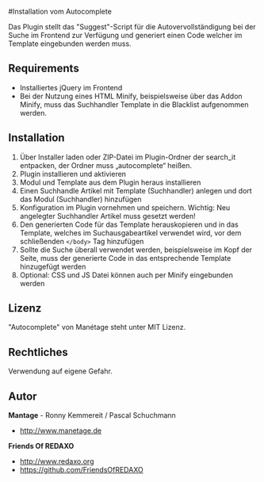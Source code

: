 #Installation vom Autocomplete

Das Plugin stellt das "Suggest"-Script für die Autovervollständigung bei der Suche im Frontend zur Verfügung und generiert einen Code welcher im Template eingebunden werden muss.

## Requirements

* Installiertes jQuery im Frontend 
* Bei der Nutzung eines HTML Minify, beispielsweise über das Addon Minify, muss das Suchhandler Template in die Blacklist aufgenommen werden.


## Installation

1. Über Installer laden oder ZIP-Datei im Plugin-Ordner der search_it entpacken, der Ordner muss „autocomplete“ heißen.
2. Plugin installieren und aktivieren
3. Modul und Template aus dem Plugin heraus installieren
4. Einen Suchhandle Artikel mit Template (Suchhandler) anlegen und dort das Modul (Suchhandler) hinzufügen
5. Konfiguration im Plugin vornehmen und speichern. Wichtig: Neu angelegter Suchhandler Artikel muss gesetzt werden!
6. Den generierten Code für das Template herauskopieren und in das Template, welches im Suchausgabeartikel verwendet wird, vor dem schließenden `</body>` Tag hinzufügen
7. Sollte die Suche überall verwendet werden, beispielsweise im Kopf der Seite, muss der generierte Code in das entsprechende Template hinzugefügt werden
8. Optional: CSS und JS Datei können auch per Minify eingebunden werden 


## Lizenz

"Autocomplete" von Manétage steht unter MIT Lizenz.

## Rechtliches
Verwendung auf eigene Gefahr. 


## Autor

**Mantage** - Ronny Kemmereit / Pascal Schuchmann
* http://www.manetage.de

**Friends Of REDAXO**

* http://www.redaxo.org
* https://github.com/FriendsOfREDAXO










